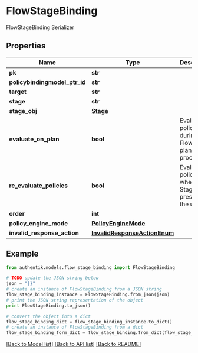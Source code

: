 # FlowStageBinding

FlowStageBinding Serializer

## Properties
Name | Type | Description | Notes
------------ | ------------- | ------------- | -------------
**pk** | **str** |  | [readonly] 
**policybindingmodel_ptr_id** | **str** |  | [readonly] 
**target** | **str** |  | 
**stage** | **str** |  | 
**stage_obj** | [**Stage**](Stage.md) |  | [readonly] 
**evaluate_on_plan** | **bool** | Evaluate policies during the Flow planning process. | [optional] 
**re_evaluate_policies** | **bool** | Evaluate policies when the Stage is present to the user. | [optional] 
**order** | **int** |  | 
**policy_engine_mode** | [**PolicyEngineMode**](PolicyEngineMode.md) |  | [optional] 
**invalid_response_action** | [**InvalidResponseActionEnum**](InvalidResponseActionEnum.md) |  | [optional] 

## Example

```python
from authentik.models.flow_stage_binding import FlowStageBinding

# TODO update the JSON string below
json = "{}"
# create an instance of FlowStageBinding from a JSON string
flow_stage_binding_instance = FlowStageBinding.from_json(json)
# print the JSON string representation of the object
print FlowStageBinding.to_json()

# convert the object into a dict
flow_stage_binding_dict = flow_stage_binding_instance.to_dict()
# create an instance of FlowStageBinding from a dict
flow_stage_binding_form_dict = flow_stage_binding.from_dict(flow_stage_binding_dict)
```
[[Back to Model list]](../README.md#documentation-for-models) [[Back to API list]](../README.md#documentation-for-api-endpoints) [[Back to README]](../README.md)


